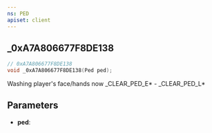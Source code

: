 ```yaml
---
ns: PED
apiset: client
---
```

## _0xA7A806677F8DE138

```c
// 0xA7A806677F8DE138
void _0xA7A806677F8DE138(Ped ped);
```

Washing player's face/hands now
_CLEAR_PED_E* - _CLEAR_PED_L*

## Parameters
* **ped**:



